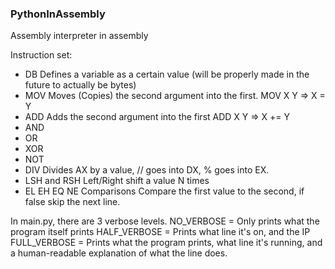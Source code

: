 ### PythonInAssembly
Assembly interpreter in assembly

Instruction set:

* DB   Defines a variable as a certain value (will be properly made in the future to actually be bytes)
* MOV  Moves (Copies) the second argument into the first.  MOV X Y => X = Y
* ADD  Adds the second argument into the first   ADD X Y => X += Y
* AND 
* OR
* XOR 
* NOT
* DIV Divides AX by a value, // goes into DX, % goes into EX.
* LSH and RSH Left/Right shift a value N times
* EL EH EQ NE Comparisons    Compare the first value to the second, if false skip the next line.

In main.py, there are 3 verbose levels.
NO_VERBOSE = Only prints what the program itself prints
HALF_VERBOSE = Prints what line it's on, and the IP
FULL_VERBOSE = Prints what the program prints, what line it's running, and a human-readable explanation of what the line does.
